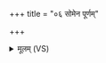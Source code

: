+++
title = "०६ सोमेन पूर्णम्"

+++
<details><summary>मूलम् (VS)</summary>

सोमे॑न पू॒र्णं क॒लशं॑ बिभर्षि॒ त्वष्टा॑ रू॒पाणां॑ जनि॒ता प॑शू॒नाम्। शि॒वास्ते॑ सन्तु प्रज॒न्व᳡ इ॒ह या इ॒मा न्यस्मभ्यं॑ स्वधिते यच्छ॒ या अ॒मूः ॥
</details>